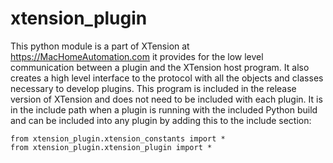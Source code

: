 # xtension_plugin
This python module is a part of XTension at https://MacHomeAutomation.com it provides for the low level communication between a plugin and the XTension host program. It also creates a high level interface to the protocol with all the objects and classes necessary to develop plugins.
This program is included in the release version of XTension and does not need to be included with each plugin. It is in the include path when a plugin is running with the included Python build and can be included into any plugin by adding this to the include section:

```
from xtension_plugin.xtension_constants import *
from xtension_plugin.xtension_plugin import *
```
